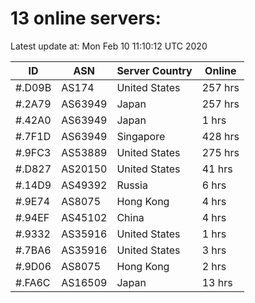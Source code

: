 # 13 online servers:

Latest update at: Mon Feb 10 11:10:12 UTC 2020

| ID | ASN | Server Country | Online |
| -- | --- | -------------- | ------ |
| #.D09B | AS174 | United States | 257 hrs |
| #.2A79 | AS63949 | Japan | 257 hrs |
| #.42A0 | AS63949 | Japan | 1 hrs |
| #.7F1D | AS63949 | Singapore | 428 hrs |
| #.9FC3 | AS53889 | United States | 275 hrs |
| #.D827 | AS20150 | United States | 41 hrs |
| #.14D9 | AS49392 | Russia | 6 hrs |
| #.9E74 | AS8075 | Hong Kong | 4 hrs |
| #.94EF | AS45102 | China | 4 hrs |
| #.9332 | AS35916 | United States | 1 hrs |
| #.7BA6 | AS35916 | United States | 3 hrs |
| #.9D06 | AS8075 | Hong Kong | 2 hrs |
| #.FA6C | AS16509 | Japan | 13 hrs |

